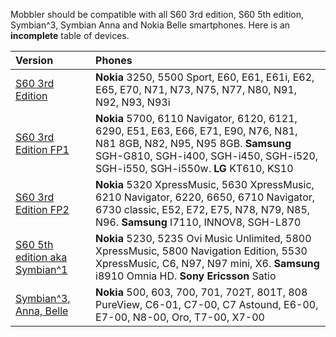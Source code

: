 Mobbler should be compatible with all S60 3rd edition, S60 5th edition, Symbian^3, Symbian Anna and Nokia Belle smartphones. Here is an **incomplete** table of devices.

| **Version** | **Phones** |
|:------------|:-----------|
| [S60 3rd Edition](http://www.forum.nokia.com/Devices/Device_specifications/?filter1=symbian&filter2=s60_3ed_fp0) | **Nokia** 3250, 5500 Sport, E60, E61, E61i, E62, E65, E70, N71, N73, N75, N77, N80, N91, N92, N93, N93i |
| [S60 3rd Edition FP1](http://www.forum.nokia.com/Devices/Device_specifications/?filter1=symbian&filter2=s60_3ed_fp1) | **Nokia** 5700, 6110 Navigator, 6120, 6121, 6290, E51, E63, E66, E71, E90, N76, N81, N81 8GB, N82, N95, N95 8GB. **Samsung** SGH-G810, SGH-i400, SGH-i450, SGH-i520, SGH-i550, SGH-i550w. **LG** KT610, KS10 |
| [S60 3rd Edition FP2](http://www.forum.nokia.com/Devices/Device_specifications/?filter1=symbian&filter2=s60_3ed_fp2) | **Nokia** 5320 XpressMusic, 5630 XpressMusic, 6210 Navigator, 6220, 6650, 6710 Navigator, 6730 classic, E52, E72, E75, N78, N79, N85, N96. **Samsung** I7110, INNOV8, SGH-L870 |
| [S60 5th edition aka Symbian^1](http://www.forum.nokia.com/Devices/Device_specifications/?filter1=symbian&filter2=s60_5ed) | **Nokia** 5230, 5235 Ovi Music Unlimited, 5800 XpressMusic, 5800 Navigation Edition, 5530 XpressMusic, C6, N97, N97 mini, X6. **Samsung** i8910 Omnia HD. **Sony Ericsson** Satio |
| [Symbian^3, Anna, Belle](http://www.forum.nokia.com/Devices/Device_specifications/?filter1=symbian&filter2=symbian3) | **Nokia** 500, 603, 700, 701, 702T, 801T, 808 PureView, C6-01, C7-00, C7 Astound, E6-00, E7-00, N8-00, Oro, T7-00, X7-00 |